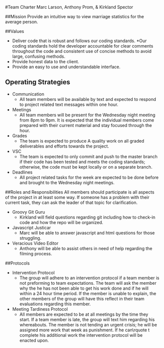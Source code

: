 #Team Charter
Marc Larson, Anthony Prom, & Kirkland Spector

##Mission
Provide an intuitive way to view marriage statistics for the average person.

##Values
* Deliver code that is robust and follows our coding standards.
  *Our coding standards hold the developer accountable for clear comments throughout the code and consistent use of concise methods to avoid large, confusing methods.
* Provide honest data to the client.
* Provide an easy to use and understandable interface.

## Operating Strategies
* Communication
  * All team members will be available by text and expected to respond to project related text messages within one hour.
* Meetings
  * All team members will be present for the Wednesday night meeting from 8pm to 9pm. It is expected that the individual members come prepared with their current material and stay focused through the hour.
* Grades
  * The team is expected to produce A quality work on all graded deliverables and efforts towards the project.
* VSC
  * The team is expected to only commit and push to the master branch if their code has been tested and meets the coding standards; otherwise, the code must be kept locally or on a separate branch.
* Deadlines
  * All project related tasks for the week are expected to be done before and brought to the Wednesday night meetings.

##Roles and Responsibilities
All members should participate is all aspects of the project in at least some way. If someone has a problem with their current task, they can ask the leader of that topic for clarification.

* Groovy Git Guru
  * Kirkland will field questions regarding git including how to check-in code and how the repo will be organized.
* Javascript Justicar
  * Marc will be able to answer javascript and html questions for those struggling.
* Veracious Video Editor
  * Anthony will be able to assist others in need of help regarding the filming process.

 ##Protocols
* Intervention Protocol
  * The group will adhere to an intervention protocol if a team member is not preforming to team expectations. The team will ask the member why the he has not been able to get his work done and if he will within a 24 hour time period. If the member is unable to explain, the other members of the group will have this reflect in their team evaluations regarding this member.
* Meeting Tardiness Protocol
  * All members are expected to be at all meetings by the time they start. If a team member is late, the group will text him regarding his whereabouts. The member is not tending an urgent crisis; he will be assigned more work that week as punishment. If he can\rquote t complete his additional work the intervention protocol will be enacted upon.